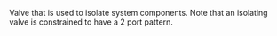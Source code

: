 Valve that is used to isolate system components.
Note that an isolating valve is constrained to have a 2 port  pattern.
